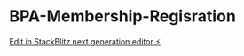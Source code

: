 # BPA-Membership-Regisration

[Edit in StackBlitz next generation editor ⚡️](https://stackblitz.com/~/github.com/jmcw/BPA-Membership-Regisration)